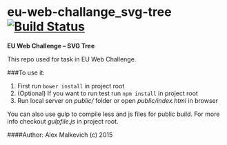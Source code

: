 # eu-web-challange_svg-tree [![Build Status](https://travis-ci.org/gund/eu-web-challange_svg-tree.svg)](https://travis-ci.org/gund/eu-web-challange_svg-tree)

**EU Web Challenge – SVG Tree**

This repo used for task in EU Web Challenge.

###To use it:

1. First run `bower install` in project root
2. (Optional) If you want to run test run `npm install` in project root
3. Run local server on *public/* folder or open *public/index.html* in browser

You can also use gulp to compile less and js files for public build.
For more info checkout *gulpfile.js* in project root.

####Author: Alex Malkevich (c) 2015